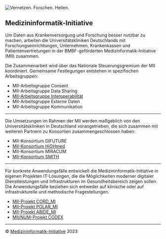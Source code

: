 ![Vernetzen. Forschen. Heilen.](https://github.com/medizininformatik-initiative/.github/blob/main/images/mii_banner_1400x605.png) 

## Medizininformatik-Initiative

Um Daten aus Krankenversorgung und Forschung besser nutzbar zu machen, arbeiten die Universitätskliniken Deutschlands mit Forschungseinrichtungen, Unternehmen, Krankenkassen und Patientenvertretungen in der BMBF-geförderten Medizinformatik-Initiative (MII) zusammen.

Die Zusammenarbeit wird über das Nationale Steuerungsgremium der MII koordiniert. Gemeinsame Festlegungen entstehen in spezifischen Arbeitsgruppen:

* MII-Arbeitsgruppe Consent
* MII-Arbeitsgruppe Data Sharing
* [MII-Arbeitsgruppe Interoperabilität](https://github.com/orgs/medizininformatik-initiative/teams/ag-interoperabilitat)
* MII-Arbeitsgruppe Externe Daten
* MII-Arbeitsgruppe Kommunikation

----

Die Umsetzungen im Rahmen der MII werden maßgeblich von den Universitätskliniken in Deutschland vorangetrieben, die sich zusammen mit weiteren Partnern zu Konsortien zusammengeschlossen haben:

* MII-Konsortium DIFUTURE
* [MII-Konsortium HiGHmed](https://github.com/orgs/medizininformatik-initiative/teams/highmed)
* MII-Konsortium MIRACUM
* [MII-Konsortium SMITH](https://github.com/orgs/medizininformatik-initiative/teams/smith)

----

Für konkrete Anwendungsfälle entwickelt die Medizininformatik-Initiative in eigenen Projekten IT-Lösungen, die die Möglichkeiten moderner digitaler Dienstleistungen und Infrastrukturen im Gesundheitsbereich zeigen sollen. Die Anwendungsfälle beziehen sich entweder auf klinische oder auf infrastrukturelle und methodische Fragestellungen.

* [MII-Projekt CORD_MI](https://github.com/orgs/medizininformatik-initiative/teams/cord)
* [MII-Projekt POLAR_MI](https://github.com/orgs/medizininformatik-initiative/teams/polar)
* [MII-Projekt ABIDE_MI](https://github.com/orgs/medizininformatik-initiative/teams/abide)
* [MII/NUM-Projekt CODEX](https://github.com/num-codex)

----
&copy; [Medizininformatik-Initiative](https://www.medizininformatik-initiative.de/de/impressum) 2023
